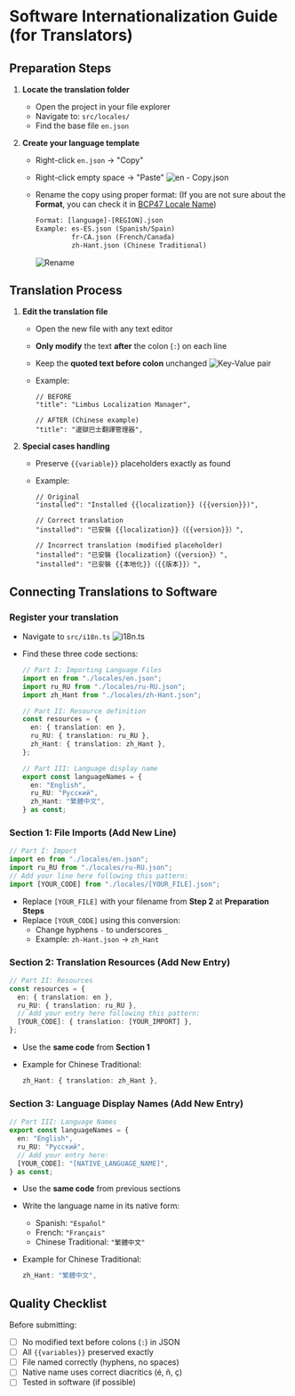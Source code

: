 # Software Internationalization Guide (for Translators)

## Preparation Steps

1. **Locate the translation folder**
   - Open the project in your file explorer
   - Navigate to: `src/locales/`
   - Find the base file `en.json`

2. **Create your language template**
   - Right-click `en.json` → "Copy"
   - Right-click empty space → "Paste"
      ![en - Copy.json](https://github.com/user-attachments/assets/22720149-1f81-468b-b02d-89960a58f3a9)
   - Rename the copy using proper format: (If you are not sure about the **Format**, you can check it in [BCP47 Locale Name](https://ss64.com/locale.html))

      ```txt
      Format: [language]-[REGION].json
      Example: es-ES.json (Spanish/Spain)
               fr-CA.json (French/Canada)
               zh-Hant.json (Chinese Traditional)
      ```

      ![Rename](https://github.com/user-attachments/assets/0e480fba-5e7f-4b77-99ed-b6a17910679f)

## Translation Process

1. **Edit the translation file**
   - Open the new file with any text editor
   - **Only modify** the text **after** the colon (`:`) on each line
   - Keep the **quoted text before colon** unchanged
      ![Key-Value pair](https://github.com/user-attachments/assets/3dd36bac-145a-4d93-876f-3cb259771ce7)
   - Example:

      ```jsonc
      // BEFORE
      "title": "Limbus Localization Manager",
      
      // AFTER (Chinese example)
      "title": "邊獄巴士翻譯管理器",
      ```

2. **Special cases handling**
   - Preserve `{{variable}}` placeholders exactly as found
   - Example:

      ```jsonc
      // Original
      "installed": "Installed {{localization}} ({{version}})",
      
      // Correct translation
      "installed": "已安裝 {{localization}}（{{version}}）",
      
      // Incorrect translation (modified placeholder)
      "installed": "已安裝 {localization}（{version}）",
      "installed": "已安裝 {{本地化}}（{{版本}}）",
      ```

## Connecting Translations to Software

### **Register your translation**

- Navigate to `src/i18n.ts`
   ![i18n.ts](https://github.com/user-attachments/assets/932033c7-4f6f-46de-87ca-23755295a1b7)
- Find these three code sections:

   ```ts
   // Part I: Importing Language Files
   import en from "./locales/en.json";
   import ru_RU from "./locales/ru-RU.json";
   import zh_Hant from "./locales/zh-Hant.json";

   // Part II: Resource definition
   const resources = {
     en: { translation: en },
     ru_RU: { translation: ru_RU },
     zh_Hant: { translation: zh_Hant },
   };

   // Part III: Language display name
   export const languageNames = {
     en: "English",
     ru_RU: "Русский",
     zh_Hant: "繁體中文",
   } as const;
   ```

### Section 1: File Imports (Add New Line)

```ts
// Part I: Import
import en from "./locales/en.json";
import ru_RU from "./locales/ru-RU.json";
// Add your line here following this pattern:
import [YOUR_CODE] from "./locales/[YOUR_FILE].json";
```

- Replace `[YOUR_FILE]` with your filename from **Step 2** at **Preparation Steps**
- Replace `[YOUR_CODE]` using this conversion:
  - Change hyphens `-` to underscores `_`
  - Example: `zh-Hant.json` → `zh_Hant`

### Section 2: Translation Resources (Add New Entry)

```ts
// Part II: Resources
const resources = {
  en: { translation: en },
  ru_RU: { translation: ru_RU },
  // Add your entry here following this pattern:
  [YOUR_CODE]: { translation: [YOUR_IMPORT] },
};
```

- Use the **same code** from **Section 1**
- Example for Chinese Traditional:

  ```ts
  zh_Hant: { translation: zh_Hant },
  ```

### Section 3: Language Display Names (Add New Entry)

```ts
// Part III: Language Names
export const languageNames = {
  en: "English",
  ru_RU: "Русский",
  // Add your entry here:
  [YOUR_CODE]: "[NATIVE_LANGUAGE_NAME]",
} as const;
```

- Use the **same code** from previous sections
- Write the language name in its native form:
  - Spanish: `"Español"`
  - French: `"Français"`
  - Chinese Traditional: `"繁體中文"`
- Example for Chinese Traditional:

  ```ts
  zh_Hant: "繁體中文",
  ```

## Quality Checklist

Before submitting:

- [ ] No modified text before colons (`:`) in JSON
- [ ] All `{{variables}}` preserved exactly
- [ ] File named correctly (hyphens, no spaces)
- [ ] Native name uses correct diacritics (é, ñ, ç)
- [ ] Tested in software (if possible)
